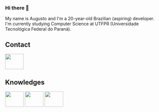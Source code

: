 ### Hi there 👋

My name is Augusto and I'm a 20-year-old Brazilian (aspiring) developer. I'm currently studying Computer Science at UTFPR (Universidade Tecnológica Federal do Paraná).

## Contact
<a href="https://www.linkedin.com/in/augustopadilha/">
  <img src="https://cdn.jsdelivr.net/gh/devicons/devicon/icons/linkedin/linkedin-original.svg" align="center" height="50" width="60">
</a>

## Knowledges

<div>
  <img src="https://cdn.jsdelivr.net/gh/devicons/devicon/icons/c/c-original.svg" align="center" height="50" width="60">
  
  <img src="https://cdn.jsdelivr.net/gh/devicons/devicon/icons/java/java-plain-wordmark.svg" align="center" height="50" width="60">
          
  <img src="https://cdn.jsdelivr.net/npm/devicon@2.15.1/icons/flutter/flutter-original.svg" align="center" height="50" width="60">
</div>
